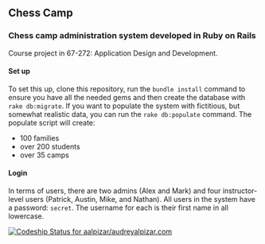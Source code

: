 ## Chess Camp ##

### Chess camp administration system developed in Ruby on Rails ###

Course project in 67-272: Application Design and Development. 

#### Set up ####
To set this up, clone this repository, run the `bundle install` command to ensure you have all the needed gems and then create the database with `rake db:migrate`.  If you want to populate the system with fictitious, but somewhat realistic data, you can run the `rake db:populate` command.  The populate script will create:
- 100 families
- over 200 students
- over 35 camps

#### Login ####
In terms of users, there are two admins (Alex and Mark) and four instructor-level users (Patrick, Austin, Mike, and Nathan). All users in the system have a password: `secret`. The username for each is their first name in all lowercase. 


[ ![Codeship Status for aalpizar/audreyalpizar.com](https://www.codeship.io/projects/e639a840-00d5-0132-8277-1eba7344906a/status)](https://www.codeship.io/projects/30059)